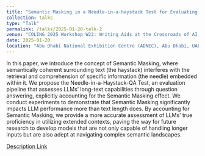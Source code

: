 ```yaml
---
title: "Semantic Masking in a Needle-in-a-haystack Test for Evaluating Large Language Model Long-Text Capabilities"
collection: talks
type: "Talk"
permalink: /talks/2025-01-20-talk-2
venue: "COLING 2025 Workshop W22: Writing Aids at the Crossroads of AI, Cognitive Science and NLP"
date: 2025-01-20
location: "Abu Dhabi National Exhibition Centre (ADNEC), Abu Dhabi, UAE"
---
```


In this paper, we introduce the concept of Semantic Masking, where semantically coherent surrounding text (the haystack) interferes with the retrieval and comprehension of specific information (the needle) embedded within it. We propose the Needle-in-a-Haystack-QA Test, an evaluation pipeline that assesses LLMs’ long-text capabilities through question answering, explicitly accounting for the Semantic Masking effect. We conduct experiments to demonstrate that Semantic Masking significantly impacts LLM performance more than text length does. By accounting for Semantic Masking, we provide a more accurate assessment of LLMs’ true proficiency in utilizing extended contexts, paving the way for future research to develop models that are not only capable of handling longer inputs but are also adept at navigating complex semantic landscapes.

[Description Link](https://sites.google.com/view/wraicogs1/home/program)